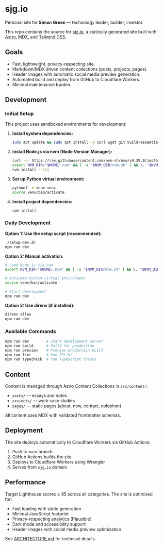 # sjg.io

Personal site for **Simon Green** — technology leader, builder, investor.

This repo contains the source for [sjg.io](https://sjg.io), a statically
generated site built with [Astro](https://astro.build), [MDX](https://mdxjs.com),
and [Tailwind CSS](https://tailwindcss.com).

## Goals
- Fast, lightweight, privacy-respecting site.
- Markdown/MDX driven content collections (posts, projects, pages).
- Header images with automatic social media preview generation.
- Automated build and deploy from GitHub to Cloudflare Workers.
- Minimal maintenance burden.

## Development

### Initial Setup

This project uses sandboxed environments for development:

1. **Install system dependencies:**
   ```bash
   sudo apt update && sudo apt install -y curl wget git build-essential python3-venv python3-pip python3-dev python3-setuptools python3-wheel vim nano tree htop
   ```

2. **Install Node.js via nvm (Node Version Manager):**
   ```bash
   curl -o- https://raw.githubusercontent.com/nvm-sh/nvm/v0.39.0/install.sh | bash
   export NVM_DIR="$HOME/.nvm" && [ -s "$NVM_DIR/nvm.sh" ] && \. "$NVM_DIR/nvm.sh"
   nvm install --lts
   ```

3. **Set up Python virtual environment:**
   ```bash
   python3 -m venv venv
   source venv/bin/activate
   ```

4. **Install project dependencies:**
   ```bash
   npm install
   ```

### Daily Development

**Option 1: Use the setup script (recommended):**
```bash
./setup-dev.sh
npm run dev
```

**Option 2: Manual activation:**
```bash
# Load Node.js via nvm
export NVM_DIR="$HOME/.nvm" && [ -s "$NVM_DIR/nvm.sh" ] && \. "$NVM_DIR/nvm.sh"

# Activate Python virtual environment
source venv/bin/activate

# Start development
npm run dev
```

**Option 3: Use direnv (if installed):**
```bash
direnv allow
npm run dev
```

### Available Commands

```bash
npm run dev        # Start development server
npm run build      # Build for production
npm run preview    # Preview production build
npm run lint       # Run ESLint
npm run typecheck  # Run TypeScript checks
```

## Content

Content is managed through Astro Content Collections in `src/content/`:

- `posts/` — essays and notes
- `projects/` — work case studies
- `pages/` — static pages (about, now, contact, colophon)

All content uses MDX with validated frontmatter schemas.

## Deployment

The site deploys automatically to Cloudflare Workers via GitHub Actions:

1. Push to `main` branch
2. GitHub Actions builds the site
3. Deploys to Cloudflare Workers using Wrangler
4. Serves from `sjg.io` domain

## Performance

Target Lighthouse scores ≥ 95 across all categories. The site is optimised for:
- Fast loading with static generation
- Minimal JavaScript footprint
- Privacy-respecting analytics (Plausible)
- Dark mode and accessibility support
- Header images with social media preview optimization

See [ARCHITECTURE.md](./ARCHITECTURE.md) for technical details.
